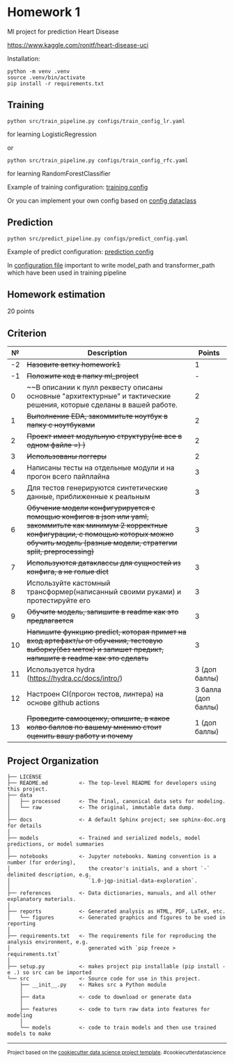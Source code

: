 Homework 1
==============================

Ml project for prediction Heart Disease

https://www.kaggle.com/ronitf/heart-disease-uci

Installation: 
~~~
python -m venv .venv
source .venv/bin/activate
pip install -r requirements.txt
~~~
Training
------
~~~
python src/train_pipeline.py configs/train_config_lr.yaml
~~~
for learning LogisticRegression

or
~~~
python src/train_pipeline.py configs/train_config_rfc.yaml
~~~
for learning RandomForestClassifier

Example of training configuration: [training config](configs/train_config.yaml)

Or you can implement your own config based on [config dataclass](src/entities/train_pipeline_params.py)

Prediction
----------
~~~
python src/predict_pipeline.py configs/predict_config.yaml
~~~
Example of predict configuration: [prediction config](configs/predict_config.yaml)

In [configuration file](configs/predict_config.yaml) important to write model_path and transformer_path which have been used in training pipeline

Homework estimation
----------
20 points

Criterion
------------
№ | Description | Points
--- | --- | ---
-2 | ~~Назовите ветку homework1~~ | 1
-1 | ~~Положите код в папку ml_project~~ | -
0 | ~~В описании к пулл реквесту описаны основные &quot;архитектурные&quot; и тактические решения, которые сделаны в вашей работе. | 2
1 | ~~Выполнение EDA, закоммитьте ноутбук в папку с ноутбуками~~ | 2
2 | ~~Проект имеет модульную структуру(не все в одном файле =) )~~ | 2
3 | ~~Использованы логгеры~~ | 2
4 | Написаны тесты на отдельные модули и на прогон всего пайплайна | 3
5 | Для тестов генерируются синтетические данные, приближенные к реальным | 3
6 | ~~Обучение модели конфигурируется с помощью конфигов в json или yaml, закоммитьте как минимум 2 корректные конфигурации, с помощью которых можно обучить модель (разные модели, стратегии split, preprocessing)~~ | 3
7 | ~~Используются датаклассы для сущностей из конфига, а не голые dict~~ | 3
8 | Используйте кастомный трансформер(написанный своими руками) и протестируйте его | 3
9 | ~~Обучите модель, запишите в readme как это предлагается~~ | 3
10 | ~~Напишите функцию predict, которая примет на вход артефакт/ы от обучения, тестовую выборку(без меток) и запишет предикт, напишите в readme как это сделать~~ | 3
11 | Используется hydra (https://hydra.cc/docs/intro/) | 3 (доп баллы)
12 | Настроен CI(прогон тестов, линтера) на основе github actions  | 3 балла (доп баллы)
13 | ~~Проведите самооценку, опишите, в какое колво баллов по вашему мнению стоит оценить вашу работу и почему~~ | 1 (доп баллы)


Project Organization
------------

    ├── LICENSE
    ├── README.md          <- The top-level README for developers using this project.
    ├── data
    │   ├── processed      <- The final, canonical data sets for modeling.
    │   └── raw            <- The original, immutable data dump.
    │
    ├── docs               <- A default Sphinx project; see sphinx-doc.org for details
    │
    ├── models             <- Trained and serialized models, model predictions, or model summaries
    │
    ├── notebooks          <- Jupyter notebooks. Naming convention is a number (for ordering),
    │                         the creator's initials, and a short `-` delimited description, e.g.
    │                         `1.0-jqp-initial-data-exploration`.
    │
    ├── references         <- Data dictionaries, manuals, and all other explanatory materials.
    │
    ├── reports            <- Generated analysis as HTML, PDF, LaTeX, etc.
    │   └── figures        <- Generated graphics and figures to be used in reporting
    │
    ├── requirements.txt   <- The requirements file for reproducing the analysis environment, e.g.
    │                         generated with `pip freeze > requirements.txt`
    │
    ├── setup.py           <- makes project pip installable (pip install -e .) so src can be imported
    └── src                <- Source code for use in this project.
        ├── __init__.py    <- Makes src a Python module
        │
        ├── data           <- code to download or generate data
        │
        ├── features       <- code to turn raw data into features for modeling
        │
        └── models         <- code to train models and then use trained models to make



--------

<p><small>Project based on the <a target="_blank" href="https://drivendata.github.io/cookiecutter-data-science/">cookiecutter data science project template</a>. #cookiecutterdatascience</small></p>
